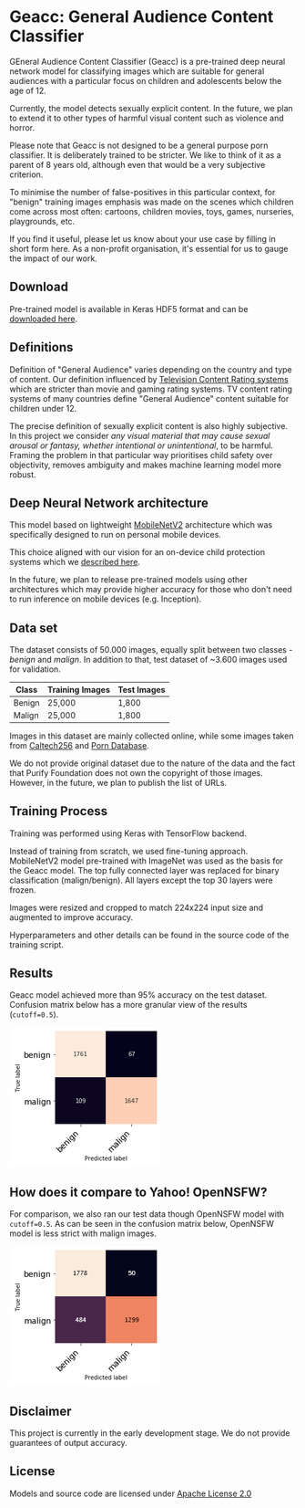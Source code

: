# Geacc: General Audience Content Classifier
GEneral Audience Content Classifier (Geacc) is a pre-trained deep neural network model for classifying images which are suitable for general audiences with a particular focus on children and adolescents below the age of 12.

Currently, the model detects sexually explicit content. In the future, we plan to extend it to other types of harmful visual content such as violence and horror.

Please note that Geacc is not designed to be a general purpose porn classifier. It is deliberately trained to be stricter. We like to think of it as a parent of 8 years old, although even that would be a very subjective criterion.

To minimise the number of false-positives in this particular context, for "benign" training images emphasis was made on the scenes which children come across most often: cartoons, children movies, toys, games, nurseries, playgrounds, etc.

If you find it useful, please let us know about your use case by filling in short form here. As a non-profit organisation, it's essential for us to gauge the impact of our work.

## Download
Pre-trained model is available in Keras HDF5 format and can be [downloaded here](https://github.com/purify-ai/geacc-models/releases).

## Definitions
Definition of "General Audience" varies depending on the country and type of content. Our definition influenced by [Television Content Rating systems](https://en.wikipedia.org/wiki/Television_content_rating_system) which are stricter than movie and gaming rating systems. TV content rating systems of many countries define "General Audience" content suitable for children under 12.

The precise definition of sexually explicit content is also highly subjective. In this project we consider _any visual material that may cause sexual arousal or fantasy, whether intentional or unintentional_, to be harmful. Framing the problem in that particular way prioritises child safety over objectivity, removes ambiguity and makes machine learning model more robust.

## Deep Neural Network architecture
This model based on lightweight [MobileNetV2](https://ai.googleblog.com/2018/04/mobilenetv2-next-generation-of-on.html) architecture which was specifically designed to run on personal mobile devices.

This choice aligned with our vision for an on-device child protection systems which we [described here](https://medium.com/purify-foundation/how-artificial-intelligence-can-help-protect-children-37ce51b75c35).

In the future, we plan to release pre-trained models using other architectures which may provide higher accuracy for those who don't need to run inference on mobile devices (e.g. Inception).

## Data set
The dataset consists of 50.000 images, equally split between two classes - _benign_ and _malign_. In addition to that, test dataset of ~3.600 images used for validation.

| Class    | Training Images | Test Images |
| -------- | ------- | ------ |
| Benign   | 25,000  | 1,800  |
| Malign   | 25,000  | 1,800  |

Images in this dataset are mainly collected online, while some images taken from [Caltech256](https://authors.library.caltech.edu/7694/) and [Porn Database](https://sites.google.com/site/pornographydatabase/).

We do not provide original dataset due to the nature of the data and the fact that Purify Foundation does not own the copyright of those images. However, in the future, we plan to publish the list of URLs.

## Training Process
Training was performed using Keras with TensorFlow backend.

Instead of training from scratch, we used fine-tuning approach. MobileNetV2 model pre-trained with ImageNet was used as the basis for the Geacc model. The top fully connected layer was replaced for binary classification (malign/benign). All layers except the top 30 layers were frozen.

Images were resized and cropped to match 224x224 input size and augmented to improve accuracy.

Hyperparameters and other details can be found in the source code of the training script.

## Results
Geacc model achieved more than 95% accuracy on the test dataset. Confusion matrix below has a more granular view of the results (`cutoff=0.5`).

![alt text](assets/geacc-cm.png?raw=true "Geacc Results Confusion Matrix")

## How does it compare to Yahoo! OpenNSFW?
For comparison, we also ran our test data though OpenNSFW model with `cutoff=0.5`. As can be seen in the confusion matrix below, OpenNSFW model is less strict with malign images.

![alt text](assets/opennsfw-cm.png?raw=true "OpenNSFW Results Confusion Matrix")

## Disclaimer
This project is currently in the early development stage. We do not provide guarantees of output accuracy.

## License
Models and source code are licensed under [Apache License 2.0](LICENSE)